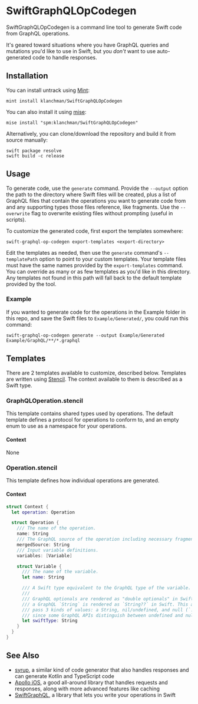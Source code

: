 # SwiftGraphQLOpCodegen

SwiftGraphQLOpCodegen is a command line tool to generate Swift code from GraphQL operations.

It's geared toward situations where you have GraphQL queries and mutations you'd like to use in Swift,
but you _don't_ want to use auto-generated code to handle responses.

## Installation

You can install untrack using [Mint](https://github.com/yonaskolb/Mint):

```
mint install klanchman/SwiftGraphQLOpCodegen
```

You can also install it using [mise](https://github.com/jdx/mise):

```
mise install "spm:klanchman/SwiftGraphQLOpCodegen"
```

Alternatively, you can clone/download the repository and build it from source manually:

```
swift package resolve
swift build -c release
```

## Usage

To generate code, use the `generate` command. Provide the `--output` option
the path to the directory where Swift files will be created, plus a list of
GraphQL files that contain the operations you want to generate code from and any
supporting types those files reference, like fragments. Use the `--overwrite` flag
to overwrite existing files without prompting (useful in scripts).

To customize the generated code, first export the templates somewhere:
```
swift-graphql-op-codegen export-templates <export-directory>
```

Edit the templates as needed, then use the `generate` command's `--templatePath`
option to point to your custom templates. Your template files must have the same
names provided by the `export-templates` command. You can override as many or as
few templates as you'd like in this directory. Any templates not found in this
path will fall back to the default template provided by the tool.

### Example

If you wanted to generate code for the operations in the Example folder in this repo,
and save the Swift files to `Example/Generated/`, you could run this command:

```
swift-graphql-op-codegen generate --output Example/Generated Example/GraphQL/**/*.graphql
```

## Templates

There are 2 templates available to customize, described below.
Templates are written using [Stencil](https://github.com/stencilproject/Stencil).
The context available to them is described as a Swift type.

### GraphQLOperation.stencil

This template contains shared types used by operations. The default template
defines a protocol for operations to conform to, and an empty enum to use as a
namespace for your operations.

#### Context

None

### Operation.stencil

This template defines how individual operations are generated.

#### Context

```swift
struct Context {
  let operation: Operation

  struct Operation {
    /// The name of the operation.
    name: String
    /// The GraphQL source of the operation including necessary fragments, in a minified format.
    mergedSource: String
    /// Input variable definitions.
    variables: [Variable]

    struct Variable {
      /// The name of the variable.
      let name: String

      /// A Swift type equivalent to the GraphQL type of the variable.
      ///
      /// GraphQL optionals are rendered as "double optionals" in Swift. For example,
      /// a GraphQL `String` is rendered as `String??` in Swift. This allows you to
      /// pass 3 kinds of values: a String, nil/undefined, and null (`.some(nil)` in Swift),
      /// since some GraphQL APIs distinguish between undefined and null.
      let swiftType: String
    }
  }
}
```

## See Also

- [syrup](https://github.com/Shopify/syrup), a similar kind of code generator that also handles responses and can generate Kotlin and TypeScript code
- [Apollo iOS](https://github.com/apollographql/apollo-ios), a good all-around library that handles requests and responses, along with more advanced features like caching
- [SwiftGraphQL](https://github.com/maticzav/swift-graphql), a library that lets you write your operations in Swift
